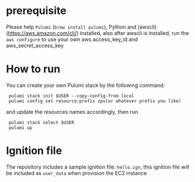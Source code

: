 # prerequisite
Please help `Pulumi` (`brew install pulumi`), Python and (awscli)(https://aws.amazon.com/cli/) installed, also after awscli is installed, run the `aws configure` to use your own aws access_key_id and aws_secret_access_key

# How to run
You can create your own Pulumi stack by the following command: 
```
 pulumi stack init $USER --copy-config-from local  
 pulumi config set resource:prefix zpu(or whatever prefix you like)  
```  
and update the resources names accordingly, then run
```
 pulumi stack select $USER  
 pulumi up  
```

# Ignition file 
The repository includes a sample ignition file: `hello.ign`, this ignition file will be included as `user_data` when provision the EC2 instance
